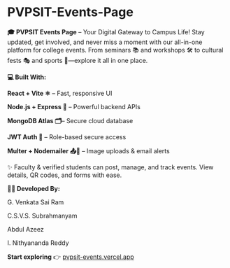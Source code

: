 # PVPSIT-Events-Page
**🎓 PVPSIT Events Page** – Your Digital Gateway to Campus Life! Stay updated, get involved, and never miss a moment with our all-in-one platform for college events. From seminars 📚 and workshops 🛠️ to cultural fests 🎭 and sports 🏅—explore it all in one place.

**💻 Built With:**

**React + Vite ⚛️** – Fast, responsive UI

**Node.js + Express 🚀** – Powerful backend APIs

**MongoDB Atlas 🗂️**– Secure cloud database 

**JWT Auth 🔐** – Role-based secure access 

**Multer + Nodemailer 📤📧** – Image uploads & email alerts

✨ Faculty & verified students can post, manage, and track events. View details, QR codes, and forms with ease.

**👨‍💻 Developed By:**

G. Venkata Sai Ram

C.S.V.S. Subrahmanyam

Abdul Azeez

I. Nithyananda Reddy


**Start exploring** 👉 [pvpsit-events.vercel.app](pvpsit-events.vercel.app)
